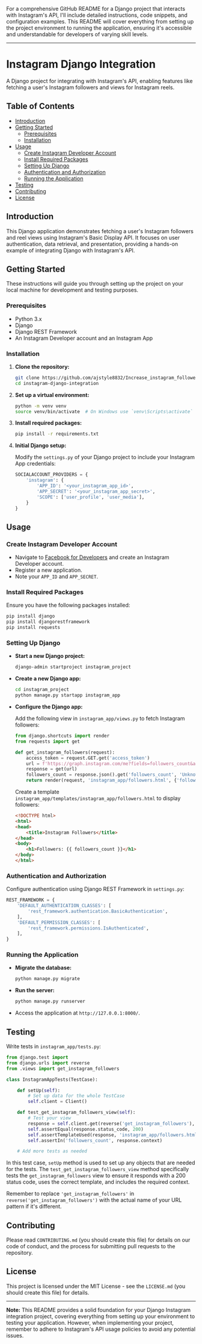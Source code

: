 For a comprehensive GitHub README for a Django project that interacts with Instagram's API, I'll include detailed instructions, code snippets, and configuration examples. This README will cover everything from setting up the project environment to running the application, ensuring it's accessible and understandable for developers of varying skill levels.

---

# Instagram Django Integration

A Django project for integrating with Instagram's API, enabling features like fetching a user's Instagram followers and views for Instagram reels.

## Table of Contents

- [Introduction](#introduction)
- [Getting Started](#getting-started)
  - [Prerequisites](#prerequisites)
  - [Installation](#installation)
- [Usage](#usage)
  - [Create Instagram Developer Account](#create-instagram-developer-account)
  - [Install Required Packages](#install-required-packages)
  - [Setting Up Django](#setting-up-django)
  - [Authentication and Authorization](#authentication-and-authorization)
  - [Running the Application](#running-the-application)
- [Testing](#testing)
- [Contributing](#contributing)
- [License](#license)

## Introduction

This Django application demonstrates fetching a user's Instagram followers and reel views using Instagram's Basic Display API. It focuses on user authentication, data retrieval, and presentation, providing a hands-on example of integrating Django with Instagram's API.

## Getting Started

These instructions will guide you through setting up the project on your local machine for development and testing purposes.

### Prerequisites

- Python 3.x
- Django
- Django REST Framework
- An Instagram Developer account and an Instagram App

### Installation

1. **Clone the repository:**

   ```bash
   git clone https://github.com/ajstyle8832/Increase_instagram_followers.git
   cd instagram-django-integration
   ```

2. **Set up a virtual environment:**

   ```bash
   python -m venv venv
   source venv/bin/activate  # On Windows use `venv\Scripts\activate`
   ```

3. **Install required packages:**

   ```bash
   pip install -r requirements.txt
   ```

4. **Initial Django setup:**

   Modify the `settings.py` of your Django project to include your Instagram App credentials:

   ```python
   SOCIALACCOUNT_PROVIDERS = {
       'instagram': {
           'APP_ID': '<your_instagram_app_id>',
           'APP_SECRET': '<your_instagram_app_secret>',
           'SCOPE': ['user_profile', 'user_media'],
       }
   }
   ```

## Usage

### Create Instagram Developer Account

- Navigate to [Facebook for Developers](https://developers.facebook.com/) and create an Instagram Developer account.
- Register a new application.
- Note your `APP_ID` and `APP_SECRET`.

### Install Required Packages

Ensure you have the following packages installed:

```bash
pip install django
pip install djangorestframework
pip install requests
```

### Setting Up Django

- **Start a new Django project:**

  ```bash
  django-admin startproject instagram_project
  ```

- **Create a new Django app:**

  ```bash
  cd instagram_project
  python manage.py startapp instagram_app
  ```

- **Configure the Django app:**

  Add the following view in `instagram_app/views.py` to fetch Instagram followers:

  ```python
  from django.shortcuts import render
  from requests import get

  def get_instagram_followers(request):
      access_token = request.GET.get('access_token')
      url = f'https://graph.instagram.com/me?fields=followers_count&access_token={access_token}'
      response = get(url)
      followers_count = response.json().get('followers_count', 'Unknown')
      return render(request, 'instagram_app/followers.html', {'followers_count': followers_count})
  ```

  Create a template `instagram_app/templates/instagram_app/followers.html` to display followers:

  ```html
  <!DOCTYPE html>
  <html>
  <head>
      <title>Instagram Followers</title>
  </head>
  <body>
      <h1>Followers: {{ followers_count }}</h1>
  </body>
  </html>
  ```

### Authentication and Authorization

Configure authentication using Django REST Framework in `settings.py`:

```python
REST_FRAMEWORK = {
    'DEFAULT_AUTHENTICATION_CLASSES': [
        'rest_framework.authentication.BasicAuthentication',
    ],
    'DEFAULT_PERMISSION_CLASSES': [
        'rest_framework.permissions.IsAuthenticated',
    ],
}
```

### Running the Application

- **Migrate the database:**

  ```bash
  python manage.py migrate
  ```

- **Run the server:**

  ```bash
  python manage.py runserver
  ```

- Access the application at `http://127.0.0.1:8000/`.

## Testing

Write tests in `instagram_app/tests.py`:

```python
from django.test import
from django.urls import reverse
from .views import get_instagram_followers

class InstagramAppTests(TestCase):

    def setUp(self):
        # Set up data for the whole TestCase
        self.client = Client()

    def test_get_instagram_followers_view(self):
        # Test your view
        response = self.client.get(reverse('get_instagram_followers'), {'access_token': 'test_token'})
        self.assertEqual(response.status_code, 200)
        self.assertTemplateUsed(response, 'instagram_app/followers.html')
        self.assertIn('followers_count', response.context)

    # Add more tests as needed
```

In this test case, `setUp` method is used to set up any objects that are needed for the tests. The `test_get_instagram_followers_view` method specifically tests the `get_instagram_followers` view to ensure it responds with a 200 status code, uses the correct template, and includes the required context.

Remember to replace `'get_instagram_followers'` in `reverse('get_instagram_followers')` with the actual name of your URL pattern if it's different.

## Contributing

Please read `CONTRIBUTING.md` (you should create this file) for details on our code of conduct, and the process for submitting pull requests to the repository.

## License

This project is licensed under the MIT License - see the `LICENSE.md` (you should create this file) for details.

---

**Note:** This README provides a solid foundation for your Django Instagram integration project, covering everything from setting up your environment to testing your application. However, when implementing your project, remember to adhere to Instagram's API usage policies to avoid any potential issues.
